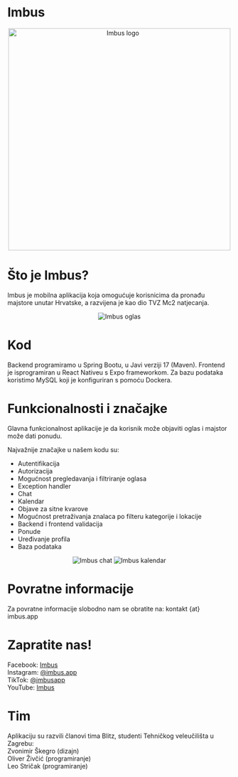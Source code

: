 # Imbus

<p align="center">
    <img src="./readmeimages/logo.png" alt="Imbus logo" width="500">
</p>

# Što je Imbus?

Imbus je mobilna aplikacija koja omogućuje korisnicima da pronađu majstore unutar Hrvatske, a razvijena je kao dio TVZ Mc2 natjecanja.


<p align="center">
    <img src="./readmeimages/oglas.png" alt="Imbus oglas">
</p>

# Kod

Backend programiramo u Spring Bootu, u Javi verziji 17 (Maven). Frontend je isprogramiran u
React Nativeu s Expo frameworkom. Za bazu podataka koristimo MySQL koji je
konfiguriran s pomoću Dockera.


<p align="center">
    
</p>

# Funkcionalnosti i značajke

Glavna funkcionalnost aplikacije je da korisnik može objaviti oglas i majstor može dati ponudu.

Najvažnije značajke u našem kodu su:
- Autentifikacija
- Autorizacija
- Mogućnost pregledavanja i filtriranje oglasa
- Exception handler
- Chat
- Kalendar
- Objave za sitne kvarove
- Mogućnost pretraživanja znalaca po filteru kategorije i lokacije
- Backend i frontend validacija
- Ponude
- Uređivanje profila
- Baza podataka

<p align="center">
    <img src="./readmeimages/chat.png" alt="Imbus chat">
    <img src="./readmeimages/kalendar.png" alt="Imbus kalendar">
</p>


# Povratne informacije

Za povratne informacije slobodno nam se obratite na: kontakt {at} imbus.app

# Zapratite nas!

Facebook: [Imbus](https://web.facebook.com/profile.php?id=61559428845944)\
Instagram: [@imbus.app](https://www.instagram.com/imbus.app/)\
TikTok: [@imbusapp](https://tiktok.com/@imbusapp)\
YouTube: [Imbus](https://www.youtube.com/channel/UCjQ2bPtZzMhlNQ8rSvgls-Q)


# Tim

Aplikaciju su razvili članovi tima Blitz, studenti Tehničkog veleučilišta u Zagrebu:\
Zvonimir Škegro (dizajn)\
Oliver Živčić (programiranje)\
Leo Stričak (programiranje)
